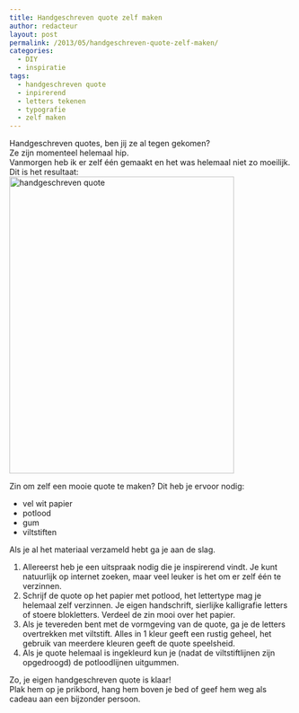 ```yaml
---
title: Handgeschreven quote zelf maken
author: redacteur
layout: post
permalink: /2013/05/handgeschreven-quote-zelf-maken/
categories:
  - DIY
  - inspiratie
tags:
  - handgeschreven quote
  - inpirerend
  - letters tekenen
  - typografie
  - zelf maken
---
```

Handgeschreven quotes, ben jij ze al tegen gekomen?  
Ze zijn momenteel helemaal hip.  
Vanmorgen heb ik er zelf één gemaakt en het was helemaal niet zo moeilijk.  
Dit is het resultaat: <img class="aligncenter size-full wp-image-3710" src="http://www.schildertuin.nl/wordpress/wp-content/uploads/2013/05/quote1.jpg" alt="handgeschreven quote" width="400" height="529" />

Zin om zelf een mooie quote te maken? Dit heb je ervoor nodig:

  * vel wit papier
  * potlood
  * gum
  * viltstiften

Als je al het materiaal verzameld hebt ga je aan de slag.

  1. Allereerst heb je een uitspraak nodig die je inspirerend vindt. Je kunt natuurlijk op internet zoeken, maar veel leuker is het om er zelf één te verzinnen.
  2. Schrijf de quote op het papier met potlood, het lettertype mag je helemaal zelf verzinnen. Je eigen handschrift, sierlijke kalligrafie letters of stoere blokletters. Verdeel de zin mooi over het papier.
  3. Als je tevereden bent met de vormgeving van de quote, ga je de letters overtrekken met viltstift. Alles in 1 kleur geeft een rustig geheel, het gebruik van meerdere kleuren geeft de quote speelsheid.
  4. Als je quote helemaal is ingekleurd kun je (nadat de viltstiftlijnen zijn opgedroogd) de potloodlijnen uitgummen.

Zo, je eigen handgeschreven quote is klaar!  
Plak hem op je prikbord, hang hem boven je bed of geef hem weg als cadeau aan een bijzonder persoon.